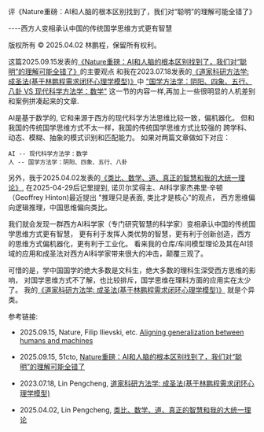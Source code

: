 评《Nature重磅：AI和人脑的根本区别找到了，我们对“聪明”的理解可能全错了》

----西方人变相承认中国的传统国学思维方式更有智慧

版权所有 © 2025.04.02 林鹏程，保留所有权利。

这篇2025.09.15发表的[《Nature重磅：AI和人脑的根本区别找到了，我们对“聪明”的理解可能全错了》](https://www.51cto.com/article/826273.html)的主要观点
和我在2023.07.18发表的[《道家科研方法学: 成圣法(基于林鹏程需求闭环心理学模型)》](./the_way_to_become_an_immortal.md)中
["国学方法学：阴阳、四象、五行、八卦 VS 现代科学方法学：数学"](./the_way_to_become_an_immortal.md#%E5%9B%BD%E5%AD%A6%E6%96%B9%E6%B3%95%E5%AD%A6%E9%98%B4%E9%98%B3%E5%9B%9B%E8%B1%A1%E4%BA%94%E8%A1%8C%E5%85%AB%E5%8D%A6-VS-%E7%8E%B0%E4%BB%A3%E7%A7%91%E5%AD%A6%E6%96%B9%E6%B3%95%E5%AD%A6%E6%95%B0%E5%AD%A6)
这一节的内容一样,再加上一些很明显的人机差别和案例拼凑起来的文章.

AI是基于数学的, 它和来源于西方的现代科学方法思维比较一致，偏机器化。
但和我国的传统国学思维方式不太一样，我国的传统国学思维方式比较强的
跨学科、动态、模糊、抽象的模式识别和匹配能力。
如果对两篇文章做如下对应：

```
AI -- 现代科学方法学：数学
人 -- 国学方法学：阴阳、四象、五行、八卦
```

另外，我于2025.04.02发表的[《类比、数学、道、真正的智慧和我的大统一理论》](./Analogy_Math_Tao_Wisdom_MyTheory_cn.md), 
在2025-04-29后记里提到, 诺贝尔奖得主、AI科学家杰弗里·辛顿（Geoffrey Hinton)最近提出 "推理只是表面, 类比才是核心"的观点，
西方思维偏向逻辑推理，中国思维偏向类比。

我们就会发现一群西方AI科学家（专门研究智慧的科学家）变相承认中国的传统国学思维方式更有智慧，
更有利于发挥人类优势的智慧，更有利于创新创造，西方的思维方式偏机器化，更有利于工业化。
看来我的仓库/车间模型理论及其在AI领域的应用和成圣法对西方AI科学家带来很大的冲击，颠覆三观了。

可惜的是，学中国国学的绝大多数是文科生，绝大多数的理科生深受西方思维的影响，
对国学思维方式不了解，也比较排斥，国学思维在理科方面的应用实在太少了。
我的[《道家科研方法学: 成圣法(基于林鹏程需求闭环心理学模型)》](./the_way_to_become_an_immortal.md)
就是个异类。

参考链接:

- 2025.09.15, Nature, Filip Ilievski, etc. [Aligning generalization between humans and machines](https://www.nature.com/articles/s42256-025-01109-4)

- 2025.09.15, 51cto, [Nature重磅：AI和人脑的根本区别找到了，我们对“聪明”的理解可能全错了](https://www.51cto.com/article/826273.html)

- 2023.07.18, Lin Pengcheng, [道家科研方法学: 成圣法(基于林鹏程需求闭环心理学模型)](./the_way_to_become_an_immortal.md)

- 2025.04.02, Lin Pengcheng, [类比、数学、道、真正的智慧和我的大统一理论](./Analogy_Math_Tao_Wisdom_MyTheory_cn.md)
  
